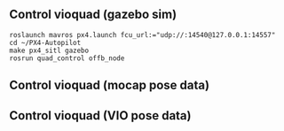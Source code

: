 ## Control vioquad (gazebo sim)
```
roslaunch mavros px4.launch fcu_url:="udp://:14540@127.0.0.1:14557"
cd ~/PX4-Autopilot
make px4_sitl gazebo
rosrun quad_control offb_node
```

## Control vioquad (mocap pose data)


## Control vioquad (VIO pose data)
